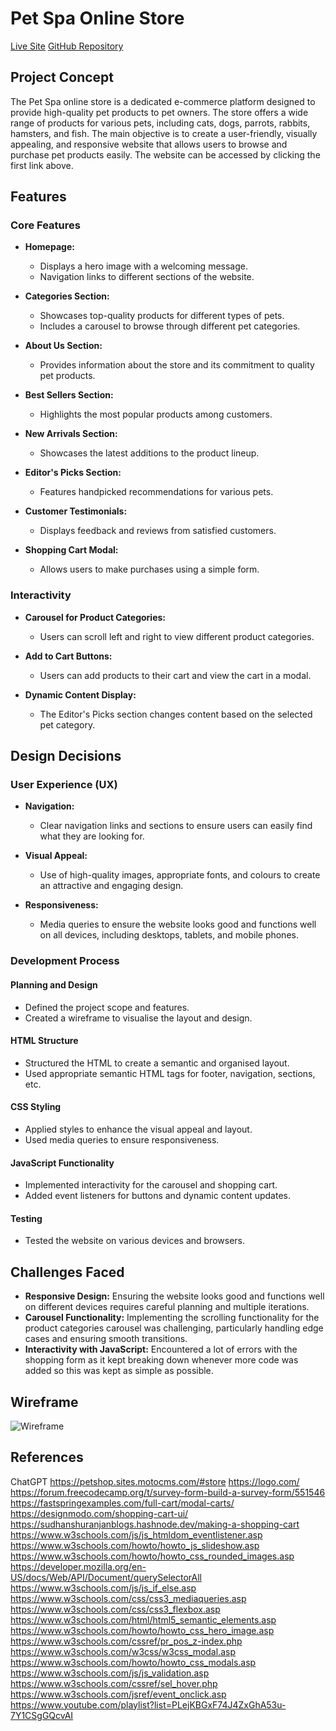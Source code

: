 # Pet Spa Online Store

[Live Site](https://hkhawaja1.github.io/Project_2/)
[GitHub Repository](https://github.com/HKhawaja1/Project_2)

## Project Concept

The Pet Spa online store is a dedicated e-commerce platform designed to provide high-quality pet products to pet owners. The store offers a wide range of products for various pets, including cats, dogs, parrots, rabbits, hamsters, and fish. The main objective is to create a user-friendly, visually appealing, and responsive website that allows users to browse and purchase pet products easily. The website can be accessed by clicking the first link above.

## Features

### Core Features

- **Homepage:**
  - Displays a hero image with a welcoming message.
  - Navigation links to different sections of the website.

- **Categories Section:**
  - Showcases top-quality products for different types of pets.
  - Includes a carousel to browse through different pet categories.

- **About Us Section:**
  - Provides information about the store and its commitment to quality pet products.

- **Best Sellers Section:**
  - Highlights the most popular products among customers.

- **New Arrivals Section:**
  - Showcases the latest additions to the product lineup.

- **Editor's Picks Section:**
  - Features handpicked recommendations for various pets.

- **Customer Testimonials:**
  - Displays feedback and reviews from satisfied customers.

- **Shopping Cart Modal:**
  - Allows users to make purchases using a simple form.

### Interactivity

- **Carousel for Product Categories:**
  - Users can scroll left and right to view different product categories.

- **Add to Cart Buttons:**
  - Users can add products to their cart and view the cart in a modal.

- **Dynamic Content Display:**
  - The Editor's Picks section changes content based on the selected pet category.

## Design Decisions

### User Experience (UX)

- **Navigation:**
  - Clear navigation links and sections to ensure users can easily find what they are looking for.

- **Visual Appeal:**
  - Use of high-quality images, appropriate fonts, and colours to create an attractive and engaging design.

- **Responsiveness:**
  - Media queries to ensure the website looks good and functions well on all devices, including desktops, tablets, and mobile phones.

### Development Process

#### Planning and Design

- Defined the project scope and features.
- Created a wireframe to visualise the layout and design.

#### HTML Structure

- Structured the HTML to create a semantic and organised layout.
- Used appropriate semantic HTML tags for footer, navigation, sections, etc.

#### CSS Styling

- Applied styles to enhance the visual appeal and layout.
- Used media queries to ensure responsiveness.

#### JavaScript Functionality

- Implemented interactivity for the carousel and shopping cart.
- Added event listeners for buttons and dynamic content updates.

#### Testing

- Tested the website on various devices and browsers.

## Challenges Faced

- **Responsive Design:** Ensuring the website looks good and functions well on different devices requires careful planning and multiple iterations.
- **Carousel Functionality:** Implementing the scrolling functionality for the product categories carousel was challenging, particularly handling edge cases and ensuring smooth transitions.
- **Interactivity with JavaScript:** Encountered a lot of errors with the shopping form as it kept breaking down whenever more code was added so this was kept as simple as possible.

## Wireframe

![Wireframe](https://i.postimg.cc/CL13sZBL/Wireframe.png)

## References
ChatGPT
https://petshop.sites.motocms.com/#store
https://logo.com/
https://forum.freecodecamp.org/t/survey-form-build-a-survey-form/551546
https://fastspringexamples.com/full-cart/modal-carts/
https://designmodo.com/shopping-cart-ui/
https://sudhanshuranjanblogs.hashnode.dev/making-a-shopping-cart
https://www.w3schools.com/js/js_htmldom_eventlistener.asp
https://www.w3schools.com/howto/howto_js_slideshow.asp
https://www.w3schools.com/howto/howto_css_rounded_images.asp
https://developer.mozilla.org/en-US/docs/Web/API/Document/querySelectorAll
https://www.w3schools.com/js/js_if_else.asp
https://www.w3schools.com/css/css3_mediaqueries.asp
https://www.w3schools.com/css/css3_flexbox.asp
https://www.w3schools.com/html/html5_semantic_elements.asp
https://www.w3schools.com/howto/howto_css_hero_image.asp
https://www.w3schools.com/cssref/pr_pos_z-index.php
https://www.w3schools.com/w3css/w3css_modal.asp
https://www.w3schools.com/howto/howto_css_modals.asp
https://www.w3schools.com/js/js_validation.asp
https://www.w3schools.com/cssref/sel_hover.php
https://www.w3schools.com/jsref/event_onclick.asp
https://www.youtube.com/playlist?list=PLejKBGxF74J4ZxGhA53u-7Y1CSgGQcvAI

